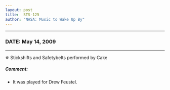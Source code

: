 ```yaml
---
layout: post
title:  STS-125
author: "NASA: Music to Wake Up By"
---
```


----
### DATE: May 14, 2009
----
✵ Stickshifts and Safetybelts performed by Cake

##### Comment:
* It was played for Drew Feustel.
